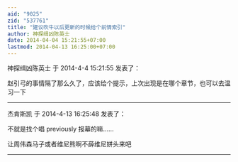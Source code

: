 ```yaml
---
aid: "9025"
zid: "537761"
title: "建议吹牛以后更新的时候给个前情索引"
author: 神探缉凶陈英士
date: 2014-04-04 15:21:55+07:00
lastmod: 2014-04-13 16:25:00+07:00
---
```


神探缉凶陈英士 于 2014-4-4 15:21:55 发表了：

赵引弓的事情隔了那么久了，应该给个提示，上次出现是在哪个章节，也可以去温习一下

---

杰肯斯凯 于 2014-4-13 16:25:48 发表了：

不就是找个唱 previously 报幕的嘛……

让周伟森马子或者维尼熊啊不薛维尼姘头来吧

---
